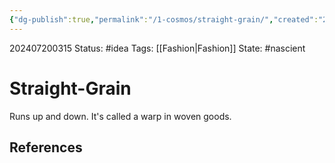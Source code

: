 ```yaml
---
{"dg-publish":true,"permalink":"/1-cosmos/straight-grain/","created":"2025-01-22T11:17:14.025-05:00","updated":"2024-07-20T03:15:51.947-04:00"}
---
```


202407200315
Status: #idea
Tags: [[Fashion\|Fashion]]
State: #nascient
# Straight-Grain

Runs up and down. It's called a warp in woven goods.

## References
